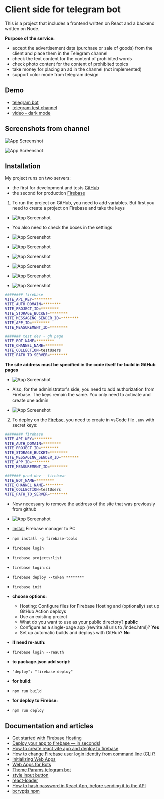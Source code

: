 
# Client side for telegram bot

This is a project that includes a frontend written on React and a backend written on Node.

**Purpose of the service:**
- accept the advertisement data (purchase or sale of goods) from the client and place them in the Telegram channel
- check the text content for the content of prohibited words
- check photo content for the content of prohibited topics
- take money for placing an ad in the channel (not implemented)
- support color mode from telegram design


## Demo
- [telegram bot](https://t.me/dev_test_july_bot)
- [telegram test channel](https://t.me/dev_test_july_bot)
- [video - dark mode](https://youtu.be/kcEEew8EkH4)


## Screenshots from channel

![App Screenshot](https://i.ibb.co/KwqTfXF/2023-08-03-23-44-25.png)

![App Screenshot](https://i.ibb.co/SrchJDH/2023-08-03-23-45-39.png)

## Installation

My project runs on two servers:
- the first for development and tests [GitHub](https://smisyuk4.github.io/sales-telegram-bot-react/)
- the second for production [Firebase](https://prod-telegram-bot.firebaseapp.com/)

1. To run the project on GitHub, you need to add variables. But first you need to create a project on Firebase and take the keys

- ![App Screenshot](https://i.ibb.co/7yfJ3VQ/2023-08-09-23-48-39.png)



- You also need to check the boxes in the settings

- ![App Screenshot](https://i.ibb.co/JBkC4Cf/2023-06-09-00-44-13.png)

- ![App Screenshot](https://i.ibb.co/DgMGQ64/2023-06-09-00-46-16.png)

- ![App Screenshot](https://i.ibb.co/xhqXLnQ/2023-06-09-00-46-51.png)

- ![App Screenshot](https://i.ibb.co/KV20NLN/2023-06-09-01-07-39.png)

- ![App Screenshot](https://i.ibb.co/Nxs9qgC/2023-08-09-23-36-30.png)

- ![App Screenshot](https://i.ibb.co/5W8Qqzn/2023-08-09-23-39-26.png)

```bash
######## firebase
VITE_API_KEY=********
VITE_AUTH_DOMAIN=********
VITE_PROJECT_ID=********
VITE_STORAGE_BUCKET=********
VITE_MESSAGING_SENDER_ID=********
VITE_APP_ID=********
VITE_MEASUREMENT_ID=********

####### test dev - gh page
VITE_BOT_NAME=******** 
VITE_CHANNEL_NAME=********
VITE_COLLECTION=testUsers
VITE_PATH_TO_SERVER=********
```

**The site address must be specified in the code itself for build in GitHub pages**
- ![App Screenshot](https://i.ibb.co/P1ssj9S/image.png)


- Also, for the administrator's side, you need to add authorization from Firebase. The keys remain the same. You only need to activate and create one admin
- ![App Screenshot](https://i.ibb.co/R0m5yNb/2023-08-10-00-03-42.png)


2. To deploy on the [Firebse](https://firebase.google.com/), you need to create in vsCode file `.env` with secret keys:
```bash
######## firebase
VITE_API_KEY=********
VITE_AUTH_DOMAIN=********
VITE_PROJECT_ID=********
VITE_STORAGE_BUCKET=********
VITE_MESSAGING_SENDER_ID=********
VITE_APP_ID=********
VITE_MEASUREMENT_ID=********

####### prod dev - firebase
VITE_BOT_NAME=******** 
VITE_CHANNEL_NAME=********
VITE_COLLECTION=testUsers
VITE_PATH_TO_SERVER=********
```

- Now necessary to remove the address of the site that was previously from github
- ![App Screenshot](https://i.ibb.co/GJpP3RT/2023-08-10-00-13-04.png)

- [Install](https://firebase.google.com/docs/cli?authuser=0&hl=ru#install_the_firebase_cli) Firebase manager to PC
- `npm install -g firebase-tools`
- `firebase login`
- `firebase projects:list`
- `firebase login:ci`
- `firebase deploy --token ********`
- `firebase init`
- **choose options:**
 
  - Hosting: Configure files for Firebase Hosting and (optionally) set up GitHub Action deploys
  - Use an existing project
  - What do you want to use as your public directory? **public**
  - Configure as a single-page app (rewrite all urls to /index.html)? **Yes**
  - Set up automatic builds and deploys with GitHub? **No**

- **if need re-auth:**
- `firebase login --reauth`

- **to package.json add script:**
- `"deploy": "firebase deploy"`
- **for build:**
- `npm run build`
- **for deploy to Firebse:**
- `npm run deploy`
## Documentation and articles

- [Get started with Firebase Hosting](https://firebase.google.com/docs/hosting/quickstart?hl=ru&authuser=0)
- [Deploy your app to firebase — in seconds!](https://medium.com/google-developer-experts/deploy-your-app-to-firebase-in-seconds-b3a9a37dff47)
- [How to create react vite app and deploy to firebase](https://www.youtube.com/watch?v=HlMXBc3yG1k&ab_channel=DeveloperSuzit)
- [How to change Firebase user login identity from command line (CLI)?](https://stackoverflow.com/questions/33916448/how-to-change-firebase-user-login-identity-from-command-line-cli)
- [Initializing Web Apps](https://core.telegram.org/bots/webapps#initializing-web-apps)
- [Web Apps for Bots](https://core.telegram.org/bots/webapps#webappinitdata)
- [Theme Params telegram bot](https://core.telegram.org/bots/webapps#themeparams)
- [style input button](https://stackoverflow.com/questions/572768/styling-an-input-type-file-button)
- [react-loader](https://mhnpd.github.io/react-loader-spinner/docs/components/mutating-dots/)
- [How to hash password in React App, before sending it to the API](https://medium.com/boca-code/how-to-encrypt-password-in-your-react-app-before-you-send-it-to-the-api-6e10a06f0a8e)
- [bcryptjs npm](https://www.npmjs.com/package/bcryptjs)
